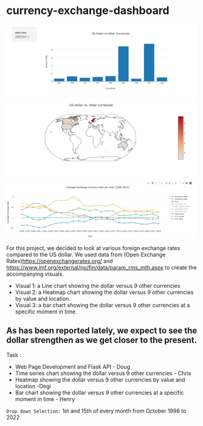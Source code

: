 # currency-exchange-dashboard

![Barchart](output/BarChart.png)
![Heatmap](output/Heatmap.png)
![TimeSeries](output/TimeSeries.png)

For this project, we decided to look at various foreign exchange rates compared to the US dollar. We used data from (Open Exchange Rates)https://openexchangerates.org/ and https://www.imf.org/external/np/fin/data/param_rms_mth.aspx to create the accompanying visuals.
	
  * Visual 1: a Line chart showing the dollar versus 9 other currencies
  * Visual 2: a Heatmap chart showing the dollar versus 9 other currencies by value and location.
  * Visual 3: a bar chart showing the dollar versus 9 other currencies at a specific moment in time.

As has been reported lately, we expect to see the dollar strengthen as we get closer to the present.
---
Task :
* Web Page Development and Flask API - Doug
* Time series chart showing the dollar versus 9 other currencies - Chris
* Heatmap showing the dollar versus 9 other currencies by value and location -Degi
* Bar chart showing the dollar versus 9 other currencies at a specific moment in time - Henry

`Drop down Selection:` 1st and 15th of every month from October 1998 to 2022

